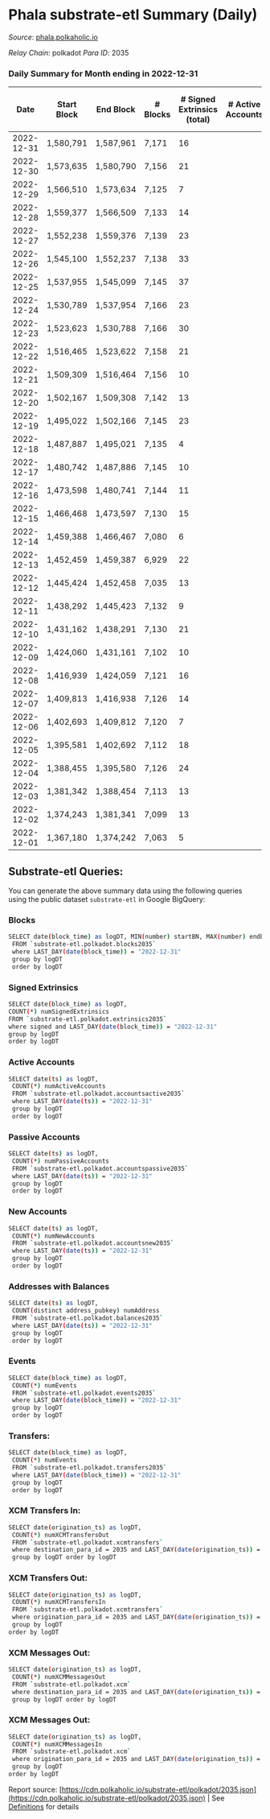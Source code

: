 # Phala substrate-etl Summary (Daily)

_Source_: [phala.polkaholic.io](https://phala.polkaholic.io)

*Relay Chain*: polkadot
*Para ID*: 2035



### Daily Summary for Month ending in 2022-12-31


| Date | Start Block | End Block | # Blocks | # Signed Extrinsics (total) | # Active Accounts | # Passive | # New | # Addresses with Balances | # Events | # Transfers | # XCM Transfers In | # XCM Transfers Out | # XCM In | # XCM Out | Issues | 
| ---- | ----------- | --------- | -------- | --------------------------- | ----------------- | --------- | ----- | ------------------------- | -------- | ----------- | ------------------ | ------------------- | -------- | --------- | ------ |
| 2022-12-31 | 1,580,791 | 1,587,961 | 7,171 | 16 |  |  |  | 2,979 | 14,463 |   |   | 3  |  | 3 |  |
| 2022-12-30 | 1,573,635 | 1,580,790 | 7,156 | 21 |  |  |  | 2,978 | 14,485 | 2 ($111.87) | 2 ($9.36) | 4  | 2 | 4 |  |
| 2022-12-29 | 1,566,510 | 1,573,634 | 7,125 | 7 |  |  |  | 2,976 | 14,327 |   | 3 ($4.22) | 1  | 3 | 1 |  |
| 2022-12-28 | 1,559,377 | 1,566,509 | 7,133 | 14 |  |  |  | 2,974 | 14,372 | 2 ($8.96) | 1 ($0.14) |   | 1 |  |  |
| 2022-12-27 | 1,552,238 | 1,559,376 | 7,139 | 23 |  |  |  | 2,973 | 14,484 | 5 ($469.34) | 5 ($155.54) | 4  | 6 | 4 |  |
| 2022-12-26 | 1,545,100 | 1,552,237 | 7,138 | 33 |  |  |  | 2,971 | 14,541 | 12 ($207.31) | 3 ($62.95) | 5  | 3 | 5 |  |
| 2022-12-25 | 1,537,955 | 1,545,099 | 7,145 | 37 |  |  |  | 2,966 | 14,564 | 7 ($12,573.71) | 1 ($1.79) | 6  | 1 | 6 |  |
| 2022-12-24 | 1,530,789 | 1,537,954 | 7,166 | 23 |  |  |  | 2,961 | 14,504 | 6 ($6,454.23) |   | 1  |  | 1 |  |
| 2022-12-23 | 1,523,623 | 1,530,788 | 7,166 | 30 |  |  |  | 2,954 | 14,540 | 1 ($43.31) | 1 ($0.04) | 2  | 2 | 2 |  |
| 2022-12-22 | 1,516,465 | 1,523,622 | 7,158 | 21 |  |  |  | 2,953 | 14,450 | 5 ($3.49) |   |   |  |  |  |
| 2022-12-21 | 1,509,309 | 1,516,464 | 7,156 | 10 |  |  |  | 2,953 | 14,380 | 1 ($96.69) |   |   |  |  |  |
| 2022-12-20 | 1,502,167 | 1,509,308 | 7,142 | 13 |  |  |  | 2,953 | 14,393 | 1 ($116.55) | 1 ($0.06) | 2  | 1 | 2 |  |
| 2022-12-19 | 1,495,022 | 1,502,166 | 7,145 | 23 |  |  |  | 2,952 | 14,460 | 6 ($5.34) |   | 3  |  | 3 |  |
| 2022-12-18 | 1,487,887 | 1,495,021 | 7,135 | 4 |  |  |  | 2,950 | 14,309 | 1 ($15.95) |   | 1  |  | 1 |  |
| 2022-12-17 | 1,480,742 | 1,487,886 | 7,145 | 10 |  |  |  | 2,949 | 14,368 |   |   | 2  |  | 2 |  |
| 2022-12-16 | 1,473,598 | 1,480,741 | 7,144 | 11 |  |  |  | 2,949 | 14,390 | 3 ($140.86) | 1 ($0.04) | 4  | 2 | 4 |  |
| 2022-12-15 | 1,466,468 | 1,473,597 | 7,130 | 15 |  |  |  | 2,948 | 14,370 | 2 ($148.26) |   | 1  |  | 1 |  |
| 2022-12-14 | 1,459,388 | 1,466,467 | 7,080 | 6 |  |  |  | 2,946 | 14,215 | 4 ($108.34) | 1 ($3.89) |   | 1 |  |  |
| 2022-12-13 | 1,452,459 | 1,459,387 | 6,929 | 22 |  |  |  | 2,944 | 14,050 | 2 ($21.15) | 1 ($0.14) | 6  | 1 | 6 |  |
| 2022-12-12 | 1,445,424 | 1,452,458 | 7,035 | 13 |  |  |  | 2,941 | 14,182 | 5 ($1,143.14) | 1 ($0.08) | 3  | 1 | 3 |  |
| 2022-12-11 | 1,438,292 | 1,445,423 | 7,132 | 9 |  |  |  | 2,937 | 14,332 |   |   |   |  |  |  |
| 2022-12-10 | 1,431,162 | 1,438,291 | 7,130 | 21 |  |  |  | 2,937 | 14,421 | 3 ($10.26) |   | 1  |  | 1 |  |
| 2022-12-09 | 1,424,060 | 1,431,161 | 7,102 | 10 |  |  |  | 2,934 | 14,291 | 4 ($319.82) |   | 3  |  | 3 |  |
| 2022-12-08 | 1,416,939 | 1,424,059 | 7,121 | 16 |  |  |  | 2,932 | 14,351 | 3 ($14.49) |   | 1  | 1 | 1 |  |
| 2022-12-07 | 1,409,813 | 1,416,938 | 7,126 | 14 |  |  |  | 2,932 | 14,381 | 2 ($208.81) | 2 ($12.87) | 3  | 3 | 3 |  |
| 2022-12-06 | 1,402,693 | 1,409,812 | 7,120 | 7 |  |  |  | 2,930 | 14,317 | 1 ($39.56) | 2 ($43.76) | 3  | 3 | 3 |  |
| 2022-12-05 | 1,395,581 | 1,402,692 | 7,112 | 18 |  |  |  | 2,930 | 14,385 | 4 ($497.59) | 2 ($157.00) | 2  | 2 | 3 |  |
| 2022-12-04 | 1,388,455 | 1,395,580 | 7,126 | 24 |  |  |  | 2,929 | 14,433 | 2 ($305.33) | 2 ($151.17) | 2  | 2 | 2 |  |
| 2022-12-03 | 1,381,342 | 1,388,454 | 7,113 | 13 |  |  |  | 2,928 | 14,334 | 3 ($370.77) | 1 ($152.95) | 3  | 1 | 3 |  |
| 2022-12-02 | 1,374,243 | 1,381,341 | 7,099 | 13 |  |  |  | 2,928 | 14,336 | 2 ($360.98) | 3 ($97.34) | 5  | 3 | 5 |  |
| 2022-12-01 | 1,367,180 | 1,374,242 | 7,063 | 5 |  |  |  | 2,925 | 14,164 |   |   |   |  |  |  |

## Substrate-etl Queries:
You can generate the above summary data using the following queries using the public dataset `substrate-etl` in Google BigQuery:

### Blocks
```bash
SELECT date(block_time) as logDT, MIN(number) startBN, MAX(number) endBN, COUNT(*) numBlocks 
 FROM `substrate-etl.polkadot.blocks2035`  
 where LAST_DAY(date(block_time)) = "2022-12-31" 
 group by logDT 
 order by logDT
```

### Signed Extrinsics
```bash
SELECT date(block_time) as logDT, 
COUNT(*) numSignedExtrinsics 
FROM `substrate-etl.polkadot.extrinsics2035`  
where signed and LAST_DAY(date(block_time)) = "2022-12-31" 
group by logDT 
order by logDT
```

### Active Accounts
```bash
SELECT date(ts) as logDT, 
 COUNT(*) numActiveAccounts 
 FROM `substrate-etl.polkadot.accountsactive2035` 
 where LAST_DAY(date(ts)) = "2022-12-31" 
 group by logDT 
 order by logDT
```

### Passive Accounts
```bash
SELECT date(ts) as logDT, 
 COUNT(*) numPassiveAccounts 
 FROM `substrate-etl.polkadot.accountspassive2035` 
 where LAST_DAY(date(ts)) = "2022-12-31" 
 group by logDT 
 order by logDT
```

### New Accounts
```bash
SELECT date(ts) as logDT, 
 COUNT(*) numNewAccounts 
 FROM `substrate-etl.polkadot.accountsnew2035` 
 where LAST_DAY(date(ts)) = "2022-12-31" 
 group by logDT
 order by logDT
```

### Addresses with Balances
```bash
SELECT date(ts) as logDT,
 COUNT(distinct address_pubkey) numAddress 
 FROM `substrate-etl.polkadot.balances2035` 
 where LAST_DAY(date(ts)) = "2022-12-31" 
 group by logDT 
 order by logDT
```

### Events
```bash
SELECT date(block_time) as logDT, 
 COUNT(*) numEvents 
 FROM `substrate-etl.polkadot.events2035` 
 where LAST_DAY(date(block_time)) = "2022-12-31" 
 group by logDT 
 order by logDT
```

### Transfers:
```bash
SELECT date(block_time) as logDT, 
 COUNT(*) numEvents 
 FROM `substrate-etl.polkadot.transfers2035` 
 where LAST_DAY(date(block_time)) = "2022-12-31" 
 group by logDT 
 order by logDT
```

### XCM Transfers In:
```bash
SELECT date(origination_ts) as logDT, 
 COUNT(*) numXCMTransfersOut 
 FROM `substrate-etl.polkadot.xcmtransfers` 
 where destination_para_id = 2035 and LAST_DAY(date(origination_ts)) = "2022-12-31" 
 group by logDT order by logDT
```

### XCM Transfers Out:
```bash
SELECT date(origination_ts) as logDT, 
 COUNT(*) numXCMTransfersIn 
 FROM `substrate-etl.polkadot.xcmtransfers` 
 where origination_para_id = 2035 and LAST_DAY(date(origination_ts)) = "2022-12-31" 
 group by logDT 
order by logDT
```

### XCM Messages Out:
```bash
SELECT date(origination_ts) as logDT, 
 COUNT(*) numXCMMessagesOut 
 FROM `substrate-etl.polkadot.xcm` 
 where destination_para_id = 2035 and LAST_DAY(date(origination_ts)) = "2022-12-31" 
 group by logDT order by logDT
```

### XCM Messages Out:
```bash
SELECT date(origination_ts) as logDT, 
 COUNT(*) numXCMMessagesIn 
 FROM `substrate-etl.polkadot.xcm` 
 where origination_para_id = 2035 and LAST_DAY(date(origination_ts)) = "2022-12-31" 
 group by logDT 
order by logDT
```


Report source: [https://cdn.polkaholic.io/substrate-etl/polkadot/2035.json](https://cdn.polkaholic.io/substrate-etl/polkadot/2035.json) | See [Definitions](/DEFINITIONS.md) for details
